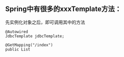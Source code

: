 ## Spring中有很多的xxxTemplate方法：

先实例化对象之后，即可调用其中的方法

```
@Autowired
JdbcTemplate jdbcTemplate;

@GetMapping("/index")
public List
```

